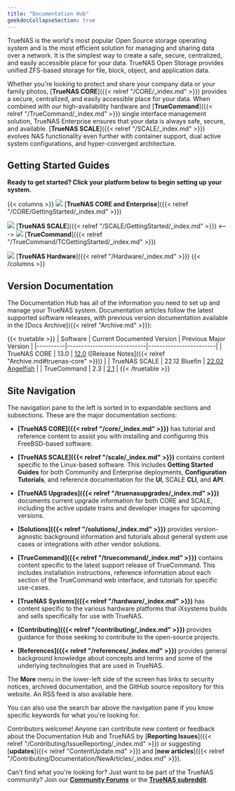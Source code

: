 ```yaml
---
title: "Documentation Hub"
geekdocCollapseSection: true
---
```


TrueNAS is the world's most popular Open Source storage operating system and is the most efficient solution for managing and sharing data over a network.
It is the simplest way to create a safe, secure, centralized, and easily accessible place for your data.
TrueNAS Open Storage provides unified ZFS-based storage for file, block, object, and application data.

Whether you're looking to protect and share your company data or your family photos, [**TrueNAS CORE**]({{< relref "/CORE/_index.md" >}}) provides a secure, centralized, and easily accessible place for your data.
When combined with our high-availability hardware and [**TrueCommand**]({{< relref "/TrueCommand/_index.md" >}}) single interface management solution, TrueNAS Enterprise ensures that your data is always safe, secure, and available.
[**TrueNAS SCALE**]({{< relref "/SCALE/_index.md" >}}) evolves NAS functionality even further with container support, dual active system configurations, and hyper-converged architecture.

## Getting Started Guides

**Ready to get started? Click your platform below to begin setting up your system.**

{{< columns >}}
![](/favicon/TN-favicon-32x32.png) [**TrueNAS CORE and Enterprise**]({{< relref "/CORE/GettingStarted/_index.md" >}})<br>

![](/favicon/TNScale-favicon-32x32.png) [**TrueNAS SCALE**]({{< relref "/SCALE/GettingStarted/_index.md" >}})
<--->
![](/favicon/TC-favicon-32x32.png) [**TrueCommand**]({{< relref "/TrueCommand/TCGettingStarted/_index.md" >}})<br>

![](/favicon/iXfavicon-32x32.png) [**TrueNAS Hardware**]({{< relref "/Hardware/_index.md" >}})
{{< /columns >}}

## Version Documentation

The Documentation Hub has all of the information you need to set up and manage your TrueNAS system.
Documentation articles follow the latest supported software releases, with previous version documentation available in the [Docs Archive]({{< relref "Archive.md" >}}):

{{< truetable >}}
| Software | Current Documented Version | Previous Major Version |
|----------|----------------------------|------------------------|
| TrueNAS CORE | 13.0 | [12.0](https://www.truenas.com/docs/files/CORE12.0Docs.pdf) ([Release Notes]({{< relref "Archive.md#truenas-core" >}})) |
| TrueNAS SCALE | 22.12 Bluefin | [22.02 Angelfish](https://www.truenas.com/docs/files/SCALE22.02Docs.pdf) |
| TrueCommand | 2.3 | [2.1](https://www.truenas.com/docs/files/TC2.1Docs.pdf)  |
{{< /truetable >}}

## Site Navigation

The navigation pane to the left is sorted in to expandable sections and subsections. These are the major documentation sections:

* **[TrueNAS CORE]({{< relref "/core/_index.md" >}})** has tutorial and reference content to assist you with installing and configuring this FreeBSD-based software.

* **[TrueNAS SCALE]({{< relref "/scale/_index.md" >}})** contains content specific to the Linux-based software.
  This includes **Getting Started Guides** for both Community and Enterprise deployments, **Configuration Tutorials**, and reference documentation for the **UI**, SCALE **CLI**, and **API**.

* **[TrueNAS Upgrades]({{< relref "/truenasupgrades/_index.md" >}})** documents current upgrade information for both CORE and SCALE, including the active update trains and developer images for upcoming versions.

* **[Solutions]({{< relref "/solutions/_index.md" >}})** provides version-agnostic background information and tutorials about general system use cases or integrations with other vendor solutions.

* **[TrueCommand]({{< relref "/truecommand/_index.md" >}})** contains content specific to the latest support release of TrueCommand.
  This includes installation instructions, reference information about each section of the TrueCommand web interface, and tutorials for specific use-cases.

* **[TrueNAS Systems]({{< relref "/hardware/_index.md" >}})** has content specific to the various hardware platforms that iXsystems builds and sells specifically for use with TrueNAS.

* **[Contributing]({{< relref "/contributing/_index.md" >}})** provides guidance for those seeking to contribute to the open-source projects.

* **[References]({{< relref "/references/_index.md" >}})** provides general background knowledge about concepts and terms and some of the underlying technologies that are used in TrueNAS.

The **More** menu in the lower-left side of the screen has links to security notices, archived documentation, and the GitHub source repository for this website.
An RSS feed is also available here.

You can also use the search bar above the navigation pane if you know specific keywords for what you're looking for.

Contributors welcome! Anyone can contribute new content or feedback about the Documentation Hub and TrueNAS by [**Reporting Issues**]({{< relref "/Contributing/IssueReporting/_index.md" >}}) or suggesting [**updates**]({{< relref "ContentUpdate.md" >}}) and [**new articles**]({{< relref "/Contributing/Documentation/NewArticles/_index.md" >}}).  

Can't find what you're looking for? Just want to be part of the TrueNAS community? Join our [**Community Forums**](https://www.truenas.com/community/) or the [**TrueNAS subreddit**](https://www.reddit.com/r/truenas/).
